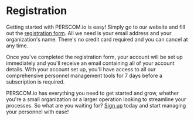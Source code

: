 # Registration

Getting started with PERSCOM.io is easy! Simply go to our website and fill out the [registration form](https://perscom.io/register). All we
need is your email address and your organization's name. There's no credit card required and you can cancel at any time.

Once you've completed the registration form, your account will be set up immediately and you'll receive an email containing all of your
account details. With your account set up, you'll have access to all our comprehensive personnel management tools for 7 days before a
subscription is required.

PERSCOM.io has everything you need to get started and grow, whether you're a small organization or a larger operation looking to streamline
your processes. So what are you waiting for? [Sign up](https://perscom.io/register) today and start managing your personnel with ease!
